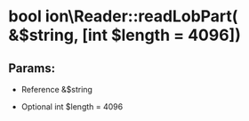 # bool ion\Reader::readLobPart( &$string, [int $length = 4096])








## Params:

* Reference &$string  
   
* Optional int $length = 4096


